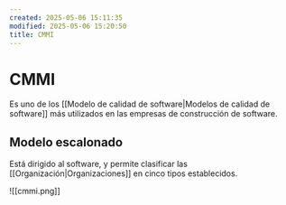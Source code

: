 ```yaml
---
created: 2025-05-06 15:11:35
modified: 2025-05-06 15:20:50
title: CMMI
---
```


# CMMI

Es uno de los [[Modelo de calidad de software|Modelos de calidad de software]] más utilizados en las empresas de construcción de software.

## Modelo escalonado

Está dirigido al software, y permite clasificar las [[Organización|Organizaciones]] en cinco tipos establecidos.

![[cmmi.png]]
